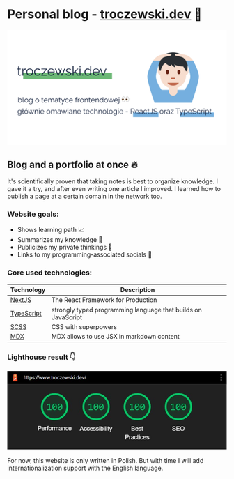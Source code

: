 # Personal blog - [troczewski.dev](https://www.troczewski.dev/) 👀

![Troczewski.dev](public/images/og-hero.jpg)

## Blog and a portfolio at once 🔥

It's scientifically proven that taking notes is best to organize knowledge. I gave it a try, and after even writing one article I improved. I learned how to publish a page at a certain domain in the network too.

### Website goals:

- Shows learning path 📈
- Summarizes my knowledge 🏫
- Publicizes my private thinkings 🤯
- Links to my programming-associated socials 🔗

### Core used technologies:

| Technology                                    | Description                                                   |
| --------------------------------------------- | ------------------------------------------------------------- |
| [NextJS](https://nextjs.org/)                 | The React Framework for Production                            |
| [TypeScript](https://www.typescriptlang.org/) | strongly typed programming language that builds on JavaScript |
| [SCSS](https://sass-lang.com)                 | CSS with superpowers                                          |
| [MDX](https://mdxjs.com/)                     | MDX allows to use JSX in markdown content                     |

### Lighthouse result 👇

![Lighthouse](public/images/lighthouse.jpg)

For now, this website is only written in Polish. But with time I will add internationalization support with the English language.
